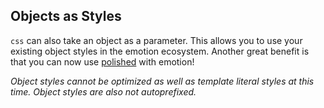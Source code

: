 ## Objects as Styles

`css` can also take an object as a parameter. 
This allows you to use your existing object styles in the emotion ecosystem. 
Another great benefit is that you can now use [polished](https://polished.js.org/) with emotion!

*Object styles cannot be optimized as well as template literal styles at this time. Object styles are also not autoprefixed.* 
